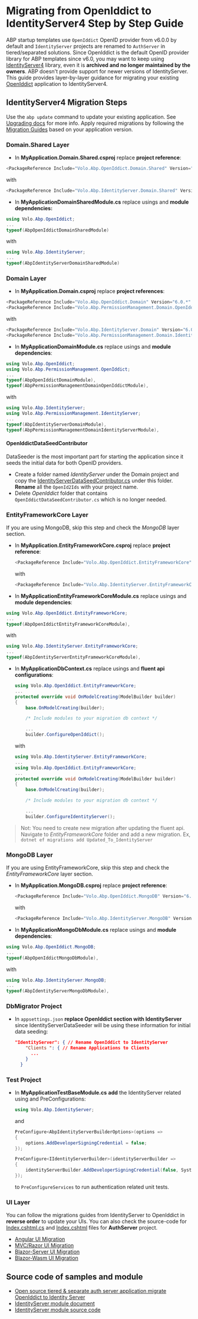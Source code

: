 # Migrating from OpenIddict to IdentityServer4 Step by Step Guide

ABP startup templates use `OpenIddict` OpenID provider from v6.0.0 by default and `IdentityServer` projects are renamed to `AuthServer` in tiered/separated solutions. Since OpenIddict is the default OpenID provider library for ABP templates since v6.0, you may want to keep using [IdentityServer4](https://github.com/IdentityServer/IdentityServer4) library, even it is **archived and no longer maintained by the owners**. ABP doesn't provide support for newer versions of IdentityServer. This guide provides layer-by-layer guidance for migrating your existing [OpenIddict](https://github.com/openiddict/openiddict-core) application to IdentityServer4. 

## IdentityServer4 Migration Steps

Use the `abp update` command to update your existing application. See [Upgrading docs](../upgrading.md) for more info. Apply required migrations by following the [Migration Guides](index.md) based on your application version.

### Domain.Shared Layer

- In **MyApplication.Domain.Shared.csproj** replace **project reference**:

```csharp
<PackageReference Include="Volo.Abp.OpenIddict.Domain.Shared" Version="6.0.*" />
```

  with   

```csharp
<PackageReference Include="Volo.Abp.IdentityServer.Domain.Shared" Version="6.0.*" />
```

- In **MyApplicationDomainSharedModule.cs** replace usings and **module dependencies:**

```csharp
using Volo.Abp.OpenIddict;
...
typeof(AbpOpenIddictDomainSharedModule)
```

  with 

```csharp
using Volo.Abp.IdentityServer;
...
typeof(AbpIdentityServerDomainSharedModule)
```

### Domain Layer

- In **MyApplication.Domain.csproj** replace **project references**:

```csharp
<PackageReference Include="Volo.Abp.OpenIddict.Domain" Version="6.0.*" />
<PackageReference Include="Volo.Abp.PermissionManagement.Domain.OpenIddict" Version="6.0.*" />
```

  with   

```csharp
<PackageReference Include="Volo.Abp.IdentityServer.Domain" Version="6.0.*" />
<PackageReference Include="Volo.Abp.PermissionManagement.Domain.IdentityServer" Version="6.0.*" />
```

- In **MyApplicationDomainModule.cs** replace usings and **module dependencies**:

```csharp
using Volo.Abp.OpenIddict;
using Volo.Abp.PermissionManagement.OpenIddict;
...
typeof(AbpOpenIddictDomainModule),
typeof(AbpPermissionManagementDomainOpenIddictModule),
```

  with 

```csharp
using Volo.Abp.IdentityServer;
using Volo.Abp.PermissionManagement.IdentityServer;
...
typeof(AbpIdentityServerDomainModule),
typeof(AbpPermissionManagementDomainIdentityServerModule),
```

#### OpenIddictDataSeedContributor

DataSeeder is the most important part for starting the application since it seeds the initial data for both OpenID providers. 

- Create a folder named *IdentityServer* under the Domain project and copy the [IdentityServerDataSeedContributor.cs](https://github.com/abpframework/abp-samples/blob/master/Ids2OpenId/src/Ids2OpenId.Domain/IdentityServer/IdentityServerDataSeedContributor.cs) under this folder. **Rename** all the `OpenId2Ids` with your project name.
- Delete *OpenIddict* folder that contains `OpenIddictDataSeedContributor.cs` which is no longer needed.

### EntityFrameworkCore Layer

If you are using MongoDB, skip this step and check the *MongoDB* layer section.

- In **MyApplication.EntityFrameworkCore.csproj** replace **project reference**:

  ```csharp
  <PackageReference Include="Volo.Abp.OpenIddict.EntityFrameworkCore" Version="6.0.*" />
  ```

  with   

  ```csharp
  <PackageReference Include="Volo.Abp.IdentityServer.EntityFrameworkCore" Version="6.0.*" />
  ```

- In **MyApplicationEntityFrameworkCoreModule.cs** replace usings and **module dependencies**:

```csharp
using Volo.Abp.OpenIddict.EntityFrameworkCore;
...
typeof(AbpOpenIddictEntityFrameworkCoreModule),
```

  with 

```csharp
using Volo.Abp.IdentityServer.EntityFrameworkCore;
...
typeof(AbpIdentityServerEntityFrameworkCoreModule),
```

- In **MyApplicationDbContext.cs** replace usings and **fluent api configurations**:

  ```csharp
  using Volo.Abp.OpenIddict.EntityFrameworkCore;
  ...
  protected override void OnModelCreating(ModelBuilder builder)
  {
      base.OnModelCreating(builder);
  
      /* Include modules to your migration db context */
  
      ...
      builder.ConfigureOpenIddict();
  ```
  
  with 

  ```csharp
  using Volo.Abp.IdentityServer.EntityFrameworkCore;
  ...
  using Volo.Abp.OpenIddict.EntityFrameworkCore;
  ...
  protected override void OnModelCreating(ModelBuilder builder)
  {
      base.OnModelCreating(builder);
  
      /* Include modules to your migration db context */
  
      ...
      builder.ConfigureIdentityServer();
  ```

> Not: You need to create new migration after updating the fluent api. Navigate to *EntityFrameworkCore* folder and add a new migration. Ex, `dotnet ef migrations add Updated_To_IdentityServer `

### MongoDB Layer

If you are using EntityFrameworkCore, skip this step and check the *EntityFrameworkCore* layer section.

- In **MyApplication.MongoDB.csproj** replace **project reference**:

  ```csharp
  <PackageReference Include="Volo.Abp.OpenIddict.MongoDB" Version="6.0.*" />
  ```

  with   

  ```csharp
  <PackageReference Include="Volo.Abp.IdentityServer.MongoDB" Version="6.0.*" />
  ```

- In **MyApplicationMongoDbModule.cs** replace usings and **module dependencies**:

```csharp
using Volo.Abp.OpenIddict.MongoDB;
...
typeof(AbpOpenIddictMongoDbModule),
```

  with 

```csharp
using Volo.Abp.IdentityServer.MongoDB;
...
typeof(AbpIdentityServerMongoDbModule),
```

### DbMigrator Project

- In `appsettings.json` **replace OpenIddict section with IdentityServer** since IdentityServerDataSeeder will be using these information for initial data seeding:

  ```json
  "IdentityServer": { // Rename OpenIddict to IdentityServer
      "Clients ": {	// Rename Applications to Clients
        ...
      }
    }
  ```
  

### Test Project

- In **MyApplicationTestBaseModule.cs** **add** the IdentityServer related using and PreConfigurations:

  ```csharp
  using Volo.Abp.IdentityServer;
  ```

  and

  ```csharp
  PreConfigure<AbpIdentityServerBuilderOptions>(options =>
  {
      options.AddDeveloperSigningCredential = false;
  });
  
  PreConfigure<IIdentityServerBuilder>(identityServerBuilder =>
  {
      identityServerBuilder.AddDeveloperSigningCredential(false, System.Guid.NewGuid().ToString());
  });
  ```

  to `PreConfigureServices` to run authentication related unit tests.

### UI Layer

You can follow the migrations guides from IdentityServer to OpenIddict in **reverse order** to update your UIs. You can also check the source-code for [Index.cshtml.cs](https://github.com/abpframework/abp-samples/blob/master/OpenId2Ids/src/OpenId2Ids.AuthServer/Pages/Index.cshtml) and  [Index.cshtml](https://github.com/abpframework/abp-samples/blob/master/OpenId2Ids/src/OpenId2Ids.AuthServer/Pages/Index.cshtml.cs) files for **AuthServer** project.

- [Angular UI Migration](openiddict-angular.md)
- [MVC/Razor UI Migration](openiddict-mvc.md)
- [Blazor-Server UI Migration](openiddict-blazor-server.md)
- [Blazor-Wasm UI Migration](openiddict-blazor.md)

## Source code of samples and module

* [Open source tiered & separate auth server application migrate OpenIddict to Identity Server](https://github.com/abpframework/abp-samples/tree/master/OpenId2Ids)
* [IdentityServer module document](https://docs.abp.io/en/abp/6.0/Modules/IdentityServer)
* [IdentityServer module source code](https://github.com/abpframework/abp/tree/rel-6.0/modules/identityserver)
